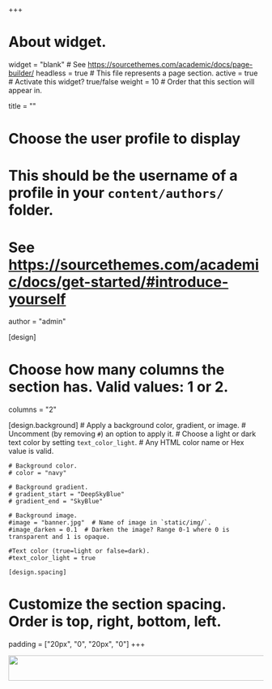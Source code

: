 +++
# About widget.
widget = "blank"  # See https://sourcethemes.com/academic/docs/page-builder/
headless = true  # This file represents a page section.
active = true  # Activate this widget? true/false
weight = 10  # Order that this section will appear in.

title = ""

# Choose the user profile to display
# This should be the username of a profile in your `content/authors/` folder.
# See https://sourcethemes.com/academic/docs/get-started/#introduce-yourself
author = "admin"

[design]
  # Choose how many columns the section has. Valid values: 1 or 2.
  columns = "2"

  [design.background]
    # Apply a background color, gradient, or image.
    #   Uncomment (by removing `#`) an option to apply it.
    #   Choose a light or dark text color by setting `text_color_light`.
    #   Any HTML color name or Hex value is valid.

    # Background color.
    # color = "navy"

    # Background gradient.
    # gradient_start = "DeepSkyBlue"
    # gradient_end = "SkyBlue"

    # Background image.
    #image = "banner.jpg"  # Name of image in `static/img/`.
    #image_darken = 0.1  # Darken the image? Range 0-1 where 0 is transparent and 1 is opaque.

    #Text color (true=light or false=dark).
    #text_color_light = true

    [design.spacing]
  # Customize the section spacing. Order is top, right, bottom, left.
  padding = ["20px", "0", "20px", "0"]
+++

<center> <img src="/img/teaching.jpg" width="600" height="50" /> </center>

